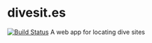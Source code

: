 # divesit.es
[![Build Status](https://travis-ci.org/RuairiK/divesit.es.svg?branch=master)](https://travis-ci.org/RuairiK/divesit.es)
A web app for locating dive sites 
